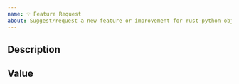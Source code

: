 ```yaml
---
name: 💡 Feature Request
about: Suggest/request a new feature or improvement for rust-python-objects
---
```


## Description
<!-- Clearly describe what you are suggesting/requesting. -->

## Value
<!-- Clearly and succinctly explain the benefits of what you are suggesting/requesting. -->
